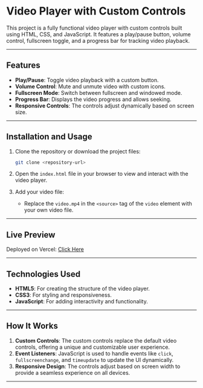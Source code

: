 # Video Player with Custom Controls

This project is a fully functional video player with custom controls built using HTML, CSS, and JavaScript. It features a play/pause button, volume control, fullscreen toggle, and a progress bar for tracking video playback.

---

## Features

- **Play/Pause**: Toggle video playback with a custom button.
- **Volume Control**: Mute and unmute video with custom icons.
- **Fullscreen Mode**: Switch between fullscreen and windowed mode.
- **Progress Bar**: Displays the video progress and allows seeking.
- **Responsive Controls**: The controls adjust dynamically based on screen size.

---

## Installation and Usage

1. Clone the repository or download the project files:
   ```bash
   git clone <repository-url>
   ```

2. Open the `index.html` file in your browser to view and interact with the video player.

3. Add your video file:
   - Replace the `video.mp4` in the `<source>` tag of the `video` element with your own video file.

---

## Live Preview

Deployed on Vercel: [Click Here](https://todo-list-kohl-psi.vercel.app/)

---

## Technologies Used

- **HTML5**: For creating the structure of the video player.
- **CSS3**: For styling and responsiveness.
- **JavaScript**: For adding interactivity and functionality.

---

## How It Works

1. **Custom Controls**: The custom controls replace the default video controls, offering a unique and customizable user experience.
2. **Event Listeners**: JavaScript is used to handle events like `click`, `fullscreenchange`, and `timeupdate` to update the UI dynamically.
3. **Responsive Design**: The controls adjust based on screen width to provide a seamless experience on all devices.

---